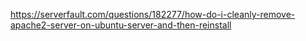 https://serverfault.com/questions/182277/how-do-i-cleanly-remove-apache2-server-on-ubuntu-server-and-then-reinstall